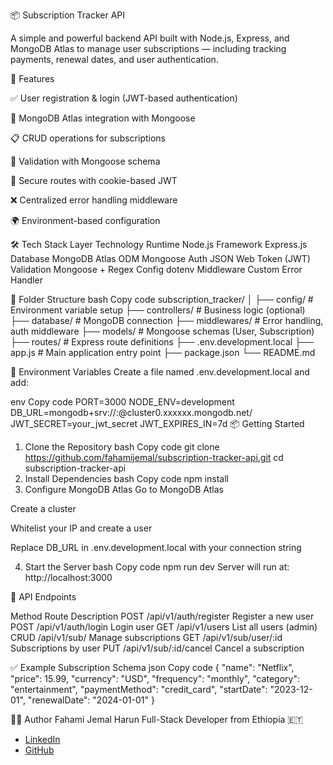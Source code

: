 📦 Subscription Tracker API


A simple and powerful backend API built with Node.js, Express, and MongoDB Atlas to manage user subscriptions — including tracking payments, renewal dates, and user authentication.

🚀 Features

✅ User registration & login (JWT-based authentication)

📡 MongoDB Atlas integration with Mongoose

📋 CRUD operations for subscriptions

🧠 Validation with Mongoose schema

🔐 Secure routes with cookie-based JWT

❌ Centralized error handling middleware

🌍 Environment-based configuration



🛠️ Tech Stack
Layer	Technology
Runtime	Node.js
Framework	Express.js
Database	MongoDB Atlas
ODM	Mongoose
Auth	JSON Web Token (JWT)
Validation	Mongoose + Regex
Config	dotenv
Middleware	Custom Error Handler



📁 Folder Structure
bash
Copy code
subscription_tracker/
│
├── config/             # Environment variable setup
├── controllers/        # Business logic (optional)
├── database/           # MongoDB connection
├── middlewares/        # Error handling, auth middleware
├── models/             # Mongoose schemas (User, Subscription)
├── routes/             # Express route definitions
├── .env.development.local
├── app.js              # Main application entry point
├── package.json
└── README.md


🔐 Environment Variables
Create a file named .env.development.local and add:

env
Copy code
PORT=3000
NODE_ENV=development
DB_URL=mongodb+srv://<username>:<password>@cluster0.xxxxxx.mongodb.net/
JWT_SECRET=your_jwt_secret
JWT_EXPIRES_IN=7d
📦 Getting Started
1. Clone the Repository
bash
Copy code
git clone https://github.com/fahamijemal/subscription-tracker-api.git
cd subscription-tracker-api
2. Install Dependencies
bash
Copy code
npm install
3. Configure MongoDB Atlas
Go to MongoDB Atlas

Create a cluster

Whitelist your IP and create a user

Replace DB_URL in .env.development.local with your connection string

4. Start the Server
bash
Copy code
npm run dev
Server will run at: http://localhost:3000

🔌 API Endpoints

Method	Route	Description
POST	/api/v1/auth/register	Register a new user
POST	/api/v1/auth/login	Login user
GET	/api/v1/users	List all users (admin)
CRUD	/api/v1/sub/	Manage        subscriptions
GET	/api/v1/sub/user/:id	Subscriptions by user
PUT	/api/v1/sub/:id/cancel	Cancel a subscription

✅ Example Subscription Schema
json
Copy code
{
  "name": "Netflix",
  "price": 15.99,
  "currency": "USD",
  "frequency": "monthly",
  "category": "entertainment",
  "paymentMethod": "credit_card",
  "startDate": "2023-12-01",
  "renewalDate": "2024-01-01"
}


👨‍💻 Author
Fahami Jemal Harun
Full-Stack Developer from Ethiopia 🇪🇹
- [LinkedIn](https://www.linkedin.com/in/fahamijemal)
- [GitHub](https://github.com/fahamijemal)



